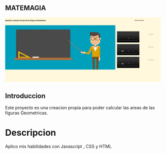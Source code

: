 ## MATEMAGIA

<img src="/imagenes/Portada.png" alt="img"/>

## Introduccion

Este proyecto es una creacion propia para poder calcular las areas de las figuras Geometricas.

# Descripcion

Aplico mis habilidades con Javascript , CSS y HTML
